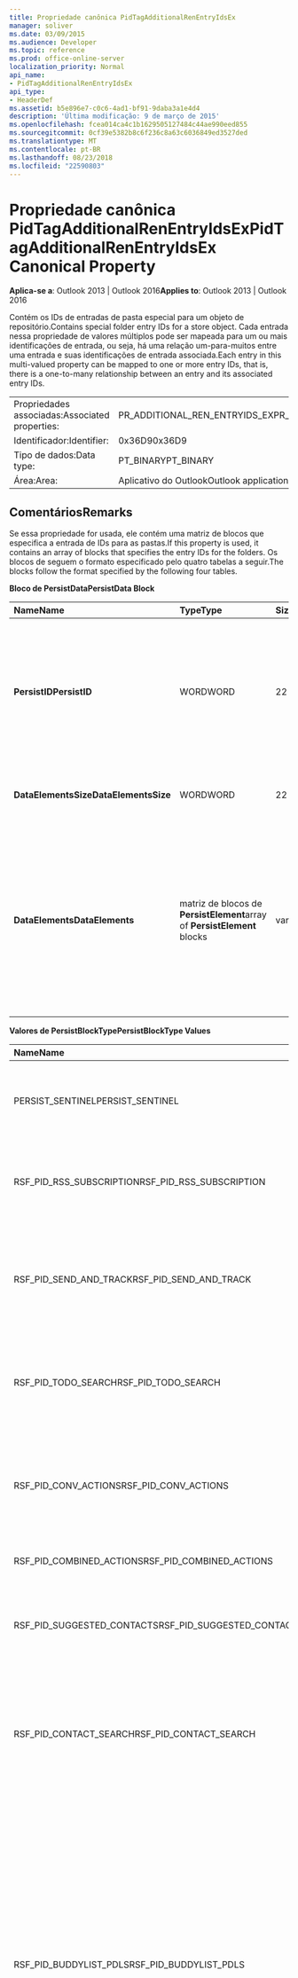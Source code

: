 ```yaml
---
title: Propriedade canônica PidTagAdditionalRenEntryIdsEx
manager: soliver
ms.date: 03/09/2015
ms.audience: Developer
ms.topic: reference
ms.prod: office-online-server
localization_priority: Normal
api_name:
- PidTagAdditionalRenEntryIdsEx
api_type:
- HeaderDef
ms.assetid: b5e896e7-c0c6-4ad1-bf91-9daba3a1e4d4
description: 'Última modificação: 9 de março de 2015'
ms.openlocfilehash: fcea014ca4c1b1629505127484c44ae990eed855
ms.sourcegitcommit: 0cf39e5382b8c6f236c8a63c6036849ed3527ded
ms.translationtype: MT
ms.contentlocale: pt-BR
ms.lasthandoff: 08/23/2018
ms.locfileid: "22590803"
---
```

# <a name="pidtagadditionalrenentryidsex-canonical-property"></a><span data-ttu-id="d6f37-103">Propriedade canônica PidTagAdditionalRenEntryIdsEx</span><span class="sxs-lookup"><span data-stu-id="d6f37-103">PidTagAdditionalRenEntryIdsEx Canonical Property</span></span>

  
  
<span data-ttu-id="d6f37-104">**Aplica-se a**: Outlook 2013 | Outlook 2016</span><span class="sxs-lookup"><span data-stu-id="d6f37-104">**Applies to**: Outlook 2013 | Outlook 2016</span></span> 
  
<span data-ttu-id="d6f37-105">Contém os IDs de entradas de pasta especial para um objeto de repositório.</span><span class="sxs-lookup"><span data-stu-id="d6f37-105">Contains special folder entry IDs for a store object.</span></span> <span data-ttu-id="d6f37-106">Cada entrada nessa propriedade de valores múltiplos pode ser mapeada para um ou mais identificações de entrada, ou seja, há uma relação um-para-muitos entre uma entrada e suas identificações de entrada associada.</span><span class="sxs-lookup"><span data-stu-id="d6f37-106">Each entry in this multi-valued property can be mapped to one or more entry IDs, that is, there is a one-to-many relationship between an entry and its associated entry IDs.</span></span>
  
|||
|:-----|:-----|
|<span data-ttu-id="d6f37-107">Propriedades associadas:</span><span class="sxs-lookup"><span data-stu-id="d6f37-107">Associated properties:</span></span>  <br/> |<span data-ttu-id="d6f37-108">PR_ADDITIONAL_REN_ENTRYIDS_EX</span><span class="sxs-lookup"><span data-stu-id="d6f37-108">PR_ADDITIONAL_REN_ENTRYIDS_EX</span></span>  <br/> |
|<span data-ttu-id="d6f37-109">Identificador:</span><span class="sxs-lookup"><span data-stu-id="d6f37-109">Identifier:</span></span>  <br/> |<span data-ttu-id="d6f37-110">0x36D9</span><span class="sxs-lookup"><span data-stu-id="d6f37-110">0x36D9</span></span>  <br/> |
|<span data-ttu-id="d6f37-111">Tipo de dados:</span><span class="sxs-lookup"><span data-stu-id="d6f37-111">Data type:</span></span>  <br/> |<span data-ttu-id="d6f37-112">PT_BINARY</span><span class="sxs-lookup"><span data-stu-id="d6f37-112">PT_BINARY</span></span>  <br/> |
|<span data-ttu-id="d6f37-113">Área:</span><span class="sxs-lookup"><span data-stu-id="d6f37-113">Area:</span></span>  <br/> |<span data-ttu-id="d6f37-114">Aplicativo do Outlook</span><span class="sxs-lookup"><span data-stu-id="d6f37-114">Outlook application</span></span>  <br/> |
   
## <a name="remarks"></a><span data-ttu-id="d6f37-115">Comentários</span><span class="sxs-lookup"><span data-stu-id="d6f37-115">Remarks</span></span>

<span data-ttu-id="d6f37-116">Se essa propriedade for usada, ele contém uma matriz de blocos que especifica a entrada de IDs para as pastas.</span><span class="sxs-lookup"><span data-stu-id="d6f37-116">If this property is used, it contains an array of blocks that specifies the entry IDs for the folders.</span></span> <span data-ttu-id="d6f37-117">Os blocos de seguem o formato especificado pelo quatro tabelas a seguir.</span><span class="sxs-lookup"><span data-stu-id="d6f37-117">The blocks follow the format specified by the following four tables.</span></span>
  
<span data-ttu-id="d6f37-118">**Bloco de PersistData**</span><span class="sxs-lookup"><span data-stu-id="d6f37-118">**PersistData Block**</span></span>

|<span data-ttu-id="d6f37-119">**Name**</span><span class="sxs-lookup"><span data-stu-id="d6f37-119">**Name**</span></span>|<span data-ttu-id="d6f37-120">**Type**</span><span class="sxs-lookup"><span data-stu-id="d6f37-120">**Type**</span></span>|<span data-ttu-id="d6f37-121">**Size**</span><span class="sxs-lookup"><span data-stu-id="d6f37-121">**Size**</span></span>|<span data-ttu-id="d6f37-122">**Descrição**</span><span class="sxs-lookup"><span data-stu-id="d6f37-122">**Description**</span></span>|
|:-----|:-----|:-----|:-----|
|<span data-ttu-id="d6f37-123">**PersistID**</span><span class="sxs-lookup"><span data-stu-id="d6f37-123">**PersistID**</span></span> <br/> |<span data-ttu-id="d6f37-124">WORD</span><span class="sxs-lookup"><span data-stu-id="d6f37-124">WORD</span></span>  <br/> |<span data-ttu-id="d6f37-125">2</span><span class="sxs-lookup"><span data-stu-id="d6f37-125">2</span></span>  <br/> |<span data-ttu-id="d6f37-126">Digite o valor do identificador para essa entrada **PersistData** .</span><span class="sxs-lookup"><span data-stu-id="d6f37-126">Type identifier value for this **PersistData** entry.</span></span> <span data-ttu-id="d6f37-127">Consulte a tabela "PersistBlockType valores" na lista de valores válidos.</span><span class="sxs-lookup"><span data-stu-id="d6f37-127">See the "PersistBlockType Values" table for the list of valid values.</span></span>  <br/> |
|<span data-ttu-id="d6f37-128">**DataElementsSize**</span><span class="sxs-lookup"><span data-stu-id="d6f37-128">**DataElementsSize**</span></span> <br/> |<span data-ttu-id="d6f37-129">WORD</span><span class="sxs-lookup"><span data-stu-id="d6f37-129">WORD</span></span>  <br/> |<span data-ttu-id="d6f37-130">2</span><span class="sxs-lookup"><span data-stu-id="d6f37-130">2</span></span>  <br/> |<span data-ttu-id="d6f37-131">Tamanho, em bytes, do campo **DataElements** .</span><span class="sxs-lookup"><span data-stu-id="d6f37-131">Size, in bytes, of the **DataElements** field.</span></span>  <br/> |
|<span data-ttu-id="d6f37-132">**DataElements**</span><span class="sxs-lookup"><span data-stu-id="d6f37-132">**DataElements**</span></span> <br/> |<span data-ttu-id="d6f37-133">matriz de blocos de **PersistElement**</span><span class="sxs-lookup"><span data-stu-id="d6f37-133">array of **PersistElement** blocks</span></span>  <br/> |<span data-ttu-id="d6f37-134">variável</span><span class="sxs-lookup"><span data-stu-id="d6f37-134">variable</span></span>  <br/> |<span data-ttu-id="d6f37-135">Indica quantas entradas **PersistElement** existem para o repositório.</span><span class="sxs-lookup"><span data-stu-id="d6f37-135">Indicates how many **PersistElement** entries exist for the store.</span></span> <span data-ttu-id="d6f37-136">Consulte a tabela "PersistElement Block" para o formato desta estrutura.</span><span class="sxs-lookup"><span data-stu-id="d6f37-136">See the "PersistElement Block" table for the format of this structure.</span></span>  <br/> |
   
<span data-ttu-id="d6f37-137">**Valores de PersistBlockType**</span><span class="sxs-lookup"><span data-stu-id="d6f37-137">**PersistBlockType Values**</span></span>

|<span data-ttu-id="d6f37-138">**Name**</span><span class="sxs-lookup"><span data-stu-id="d6f37-138">**Name**</span></span>|<span data-ttu-id="d6f37-139">**Valor**</span><span class="sxs-lookup"><span data-stu-id="d6f37-139">**Value**</span></span>|<span data-ttu-id="d6f37-140">**Descrição**</span><span class="sxs-lookup"><span data-stu-id="d6f37-140">**Description**</span></span>|
|:-----|:-----|:-----|
|<span data-ttu-id="d6f37-141">PERSIST_SENTINEL</span><span class="sxs-lookup"><span data-stu-id="d6f37-141">PERSIST_SENTINEL</span></span>  <br/> |<span data-ttu-id="d6f37-142">0x0000</span><span class="sxs-lookup"><span data-stu-id="d6f37-142">0x0000</span></span>  <br/> |<span data-ttu-id="d6f37-143">Indica que não há mais blocos **PersistData** serão processados.</span><span class="sxs-lookup"><span data-stu-id="d6f37-143">Indicates that no more **PersistData** blocks will be processed.</span></span>  <br/> |
|<span data-ttu-id="d6f37-144">RSF_PID_RSS_SUBSCRIPTION</span><span class="sxs-lookup"><span data-stu-id="d6f37-144">RSF_PID_RSS_SUBSCRIPTION</span></span>  <br/> |<span data-ttu-id="d6f37-145">0x8001</span><span class="sxs-lookup"><span data-stu-id="d6f37-145">0x8001</span></span>  <br/> |<span data-ttu-id="d6f37-146">Indica que este bloco contém dados para a pasta de assinaturas RSS.</span><span class="sxs-lookup"><span data-stu-id="d6f37-146">Indicates that this block contains data for the RSS Subscriptions folder.</span></span>  <br/> |
|<span data-ttu-id="d6f37-147">RSF_PID_SEND_AND_TRACK</span><span class="sxs-lookup"><span data-stu-id="d6f37-147">RSF_PID_SEND_AND_TRACK</span></span>  <br/> |<span data-ttu-id="d6f37-148">0x8002</span><span class="sxs-lookup"><span data-stu-id="d6f37-148">0x8002</span></span>  <br/> |<span data-ttu-id="d6f37-149">Indica que este bloco contém dados para a pasta de processamento de email controlado.</span><span class="sxs-lookup"><span data-stu-id="d6f37-149">Indicates that this block contains data for the Tracked Mail Processing folder.</span></span>  <br/> |
|<span data-ttu-id="d6f37-150">RSF_PID_TODO_SEARCH</span><span class="sxs-lookup"><span data-stu-id="d6f37-150">RSF_PID_TODO_SEARCH</span></span>  <br/> |<span data-ttu-id="d6f37-151">0x8004</span><span class="sxs-lookup"><span data-stu-id="d6f37-151">0x8004</span></span>  <br/> |<span data-ttu-id="d6f37-152">Indica que este bloco contém dados da pasta de pesquisa de tarefas pendentes.</span><span class="sxs-lookup"><span data-stu-id="d6f37-152">Indicates that this block contains data for the To-Do Search folder.</span></span>  <br/> |
|<span data-ttu-id="d6f37-153">RSF_PID_CONV_ACTIONS</span><span class="sxs-lookup"><span data-stu-id="d6f37-153">RSF_PID_CONV_ACTIONS</span></span>  <br/> |<span data-ttu-id="d6f37-154">0x8006</span><span class="sxs-lookup"><span data-stu-id="d6f37-154">0x8006</span></span>  <br/> |<span data-ttu-id="d6f37-155">Indica que este bloco contém dados para a pasta de configurações de ação de conversa.</span><span class="sxs-lookup"><span data-stu-id="d6f37-155">Indicates that this block contains data for the Conversation Action Settings folder.</span></span>  <br/> |
|<span data-ttu-id="d6f37-156">RSF_PID_COMBINED_ACTIONS</span><span class="sxs-lookup"><span data-stu-id="d6f37-156">RSF_PID_COMBINED_ACTIONS</span></span>  <br/> |<span data-ttu-id="d6f37-157">0x8007</span><span class="sxs-lookup"><span data-stu-id="d6f37-157">0x8007</span></span>  <br/> |<span data-ttu-id="d6f37-158">Esse valor é reservado.</span><span class="sxs-lookup"><span data-stu-id="d6f37-158">This value is reserved.</span></span>  <br/> |
|<span data-ttu-id="d6f37-159">RSF_PID_SUGGESTED_CONTACTS</span><span class="sxs-lookup"><span data-stu-id="d6f37-159">RSF_PID_SUGGESTED_CONTACTS</span></span>  <br/> |<span data-ttu-id="d6f37-160">0x8008</span><span class="sxs-lookup"><span data-stu-id="d6f37-160">0x8008</span></span>  <br/> |<span data-ttu-id="d6f37-161">Indica que este bloco contém dados para a pasta Contatos sugeridos.</span><span class="sxs-lookup"><span data-stu-id="d6f37-161">Indicates that this block contains data for the Suggested Contacts folder.</span></span>  <br/> |
|<span data-ttu-id="d6f37-162">RSF_PID_CONTACT_SEARCH</span><span class="sxs-lookup"><span data-stu-id="d6f37-162">RSF_PID_CONTACT_SEARCH</span></span>  <br/> |<span data-ttu-id="d6f37-163">0x8009</span><span class="sxs-lookup"><span data-stu-id="d6f37-163">0x8009</span></span>  <br/> |<span data-ttu-id="d6f37-164">Indica que este bloco contém dados da pasta de pesquisa de contatos.</span><span class="sxs-lookup"><span data-stu-id="d6f37-164">Indicates that this block contains data for the Contacts Search folder.</span></span>  <br/> <span data-ttu-id="d6f37-165">Usado somente pelo Outlook.</span><span class="sxs-lookup"><span data-stu-id="d6f37-165">Used only by Outlook.</span></span>  <br/> |
|<span data-ttu-id="d6f37-166">RSF_PID_BUDDYLIST_PDLS</span><span class="sxs-lookup"><span data-stu-id="d6f37-166">RSF_PID_BUDDYLIST_PDLS</span></span>  <br/> |<span data-ttu-id="d6f37-167">0x800A</span><span class="sxs-lookup"><span data-stu-id="d6f37-167">0x800A</span></span>  <br/> |<span data-ttu-id="d6f37-168">Indica que este bloco contém dados para a pasta de listas de contatos de mensagens instantâneas (IM).</span><span class="sxs-lookup"><span data-stu-id="d6f37-168">Indicates that this block contains data for the Instant Messaging (IM) Contact Lists folder.</span></span> <span data-ttu-id="d6f37-169">A pasta referenciada contém listas de distribuição pessoal (PDLs) que representam cada grupo dentro da lista de contatos de mensagens Instantâneas.</span><span class="sxs-lookup"><span data-stu-id="d6f37-169">The referenced folder contains Personal Distribution Lists (PDLs) representing each group within the IM Contact list.</span></span>  <br/> <span data-ttu-id="d6f37-170">Usado pelo Outlook e Exchange.</span><span class="sxs-lookup"><span data-stu-id="d6f37-170">Used by both Outlook and Exchange.</span></span>  <br/> |
|<span data-ttu-id="d6f37-171">RSF_PID_BUDDYLIST_CONTACTS</span><span class="sxs-lookup"><span data-stu-id="d6f37-171">RSF_PID_BUDDYLIST_CONTACTS</span></span>  <br/> |<span data-ttu-id="d6f37-172">0x800B</span><span class="sxs-lookup"><span data-stu-id="d6f37-172">0x800B</span></span>  <br/> |<span data-ttu-id="d6f37-173">Indica que este bloco contém dados para a pasta de contatos de mensagens Instantâneas.</span><span class="sxs-lookup"><span data-stu-id="d6f37-173">Indicates that this block contains data for the IM Contacts folder.</span></span> <span data-ttu-id="d6f37-174">A pasta referenciada contém os contatos individuais referenciados pelos grupos da lista de contatos de mensagens Instantâneas.</span><span class="sxs-lookup"><span data-stu-id="d6f37-174">The referenced folder contains the individual contacts referenced by the IM Contact List groups.</span></span>  <br/> <span data-ttu-id="d6f37-175">Usado pelo Outlook e Exchange.</span><span class="sxs-lookup"><span data-stu-id="d6f37-175">Used by both Outlook and Exchange.</span></span>  <br/> |
   
<span data-ttu-id="d6f37-176">Se o valor de **PersistBlockType** não for uma daquelas definidas aqui, o bloco de **PersistData** será ignorado e o processamento continua até que um PERSIST_SENTINEL **PersistID** é processada ou o fim do fluxo é atingido.</span><span class="sxs-lookup"><span data-stu-id="d6f37-176">If the **PersistBlockType** value is not one of the ones defined here, the **PersistData** block is ignored and processing is continued until either a PERSIST_SENTINEL **PersistID** is processed or the end of the stream is reached.</span></span> 
  
<span data-ttu-id="d6f37-177">**PersistElementBlock**</span><span class="sxs-lookup"><span data-stu-id="d6f37-177">**PersistElementBlock**</span></span>

|<span data-ttu-id="d6f37-178">**Name**</span><span class="sxs-lookup"><span data-stu-id="d6f37-178">**Name**</span></span>|<span data-ttu-id="d6f37-179">**Type**</span><span class="sxs-lookup"><span data-stu-id="d6f37-179">**Type**</span></span>|<span data-ttu-id="d6f37-180">**Size**</span><span class="sxs-lookup"><span data-stu-id="d6f37-180">**Size**</span></span>|<span data-ttu-id="d6f37-181">**Descrição**</span><span class="sxs-lookup"><span data-stu-id="d6f37-181">**Description**</span></span>|
|:-----|:-----|:-----|:-----|
|<span data-ttu-id="d6f37-182">**ElementID**</span><span class="sxs-lookup"><span data-stu-id="d6f37-182">**ElementID**</span></span> <br/> |<span data-ttu-id="d6f37-183">WORD</span><span class="sxs-lookup"><span data-stu-id="d6f37-183">WORD</span></span>  <br/> |<span data-ttu-id="d6f37-184">2</span><span class="sxs-lookup"><span data-stu-id="d6f37-184">2</span></span>  <br/> |<span data-ttu-id="d6f37-185">Especifica o valor do identificador de tipo para este bloco **PersistElement** .</span><span class="sxs-lookup"><span data-stu-id="d6f37-185">Specifies the type identifier value for this **PersistElement** block.</span></span> <span data-ttu-id="d6f37-186">Consulte a tabela "PersistElementType valores" para obter uma lista de valores válidos.</span><span class="sxs-lookup"><span data-stu-id="d6f37-186">See the "PersistElementType Values" table for a list of valid values.</span></span>  <br/> |
|<span data-ttu-id="d6f37-187">**ElementDataSize**</span><span class="sxs-lookup"><span data-stu-id="d6f37-187">**ElementDataSize**</span></span> <br/> |<span data-ttu-id="d6f37-188">WORD</span><span class="sxs-lookup"><span data-stu-id="d6f37-188">WORD</span></span>  <br/> |<span data-ttu-id="d6f37-189">2</span><span class="sxs-lookup"><span data-stu-id="d6f37-189">2</span></span>  <br/> |<span data-ttu-id="d6f37-190">Especifica o tamanho, em bytes, do campo **ElementData** .</span><span class="sxs-lookup"><span data-stu-id="d6f37-190">Specifies the size, in bytes, of the **ElementData** field.</span></span>  <br/> |
|<span data-ttu-id="d6f37-191">**ElementData**</span><span class="sxs-lookup"><span data-stu-id="d6f37-191">**ElementData**</span></span> <br/> |<span data-ttu-id="d6f37-192">matriz de dados binários</span><span class="sxs-lookup"><span data-stu-id="d6f37-192">array of binary data</span></span>  <br/> |<span data-ttu-id="d6f37-193">variável</span><span class="sxs-lookup"><span data-stu-id="d6f37-193">variable</span></span>  <br/> |<span data-ttu-id="d6f37-194">Contém os dados para este **PersistID** + **ElementID** par.</span><span class="sxs-lookup"><span data-stu-id="d6f37-194">Contains the data for this **PersistID** + **ElementID** pair.</span></span>  <br/> |
   
<span data-ttu-id="d6f37-195">**Valores de PersistElementType**</span><span class="sxs-lookup"><span data-stu-id="d6f37-195">**PersistElementType Values**</span></span>

|<span data-ttu-id="d6f37-196">**Name**</span><span class="sxs-lookup"><span data-stu-id="d6f37-196">**Name**</span></span>|<span data-ttu-id="d6f37-197">**Valor**</span><span class="sxs-lookup"><span data-stu-id="d6f37-197">**Value**</span></span>|<span data-ttu-id="d6f37-198">**Valor da ElementDataSize**</span><span class="sxs-lookup"><span data-stu-id="d6f37-198">**Value of ElementDataSize**</span></span>|<span data-ttu-id="d6f37-199">**Descrição**</span><span class="sxs-lookup"><span data-stu-id="d6f37-199">**Description**</span></span>|
|:-----|:-----|:-----|:-----|
|<span data-ttu-id="d6f37-200">RSF_ELID_HEADER</span><span class="sxs-lookup"><span data-stu-id="d6f37-200">RSF_ELID_HEADER</span></span>  <br/> |<span data-ttu-id="d6f37-201">0x0002</span><span class="sxs-lookup"><span data-stu-id="d6f37-201">0x0002</span></span>  <br/> |<span data-ttu-id="d6f37-202">0x0004</span><span class="sxs-lookup"><span data-stu-id="d6f37-202">0x0004</span></span>  <br/> |<span data-ttu-id="d6f37-203">Indica que o campo de **ElementData** deste bloco contém um valor de cabeçalho de DWORD.</span><span class="sxs-lookup"><span data-stu-id="d6f37-203">Indicates that this block's **ElementData** field contains a DWORD Header value.</span></span> <span data-ttu-id="d6f37-204">Como esse valor é interpretado depende do tipo de **PersistID** do bloco.</span><span class="sxs-lookup"><span data-stu-id="d6f37-204">How this value is interpreted depends on the block's **PersistID** type.</span></span>  <br/> <span data-ttu-id="d6f37-205">Para todos os tipos de **PersistID** especificados no [[MS-OXOSFLD]](http://msdn.microsoft.com/library/a60e9c16-2ba8-424b-b60c-385a8a2837cb.aspx), esse valor é zero.</span><span class="sxs-lookup"><span data-stu-id="d6f37-205">For all **PersistID** types specified in [[MS-OXOSFLD]](http://msdn.microsoft.com/library/a60e9c16-2ba8-424b-b60c-385a8a2837cb.aspx), this value is zero.</span></span>  <br/> |
|<span data-ttu-id="d6f37-206">RSF_ELID_ENTRYID</span><span class="sxs-lookup"><span data-stu-id="d6f37-206">RSF_ELID_ENTRYID</span></span>  <br/> |<span data-ttu-id="d6f37-207">0x0001</span><span class="sxs-lookup"><span data-stu-id="d6f37-207">0x0001</span></span>  <br/> |<span data-ttu-id="d6f37-208">variável</span><span class="sxs-lookup"><span data-stu-id="d6f37-208">variable</span></span>  <br/> |<span data-ttu-id="d6f37-209">Indica que este bloco contém a **EntryID** da pasta especificada pelo **PersistID**.</span><span class="sxs-lookup"><span data-stu-id="d6f37-209">Indicates that this block contains the **EntryID** of the folder specified by **PersistID**.</span></span>  <br/> |
|<span data-ttu-id="d6f37-210">ELEMENT_SENTINEL</span><span class="sxs-lookup"><span data-stu-id="d6f37-210">ELEMENT_SENTINEL</span></span>  <br/> |<span data-ttu-id="d6f37-211">0x0000</span><span class="sxs-lookup"><span data-stu-id="d6f37-211">0x0000</span></span>  <br/> |<span data-ttu-id="d6f37-212">0x0000</span><span class="sxs-lookup"><span data-stu-id="d6f37-212">0x0000</span></span>  <br/> |<span data-ttu-id="d6f37-213">Indica que não há mais blocos **PersistElement** serão processados.</span><span class="sxs-lookup"><span data-stu-id="d6f37-213">Indicates that no more **PersistElement** blocks will be processed.</span></span>  <br/> |
   
<span data-ttu-id="d6f37-214">Se o valor de **PersistElementType** não for uma daquelas definidas aqui, o bloco de **PersistElement** será ignorado e o processamento continua até que um ELEMENT_SENTINEL **ElementID** é processada ou o fim do fluxo é atingido.</span><span class="sxs-lookup"><span data-stu-id="d6f37-214">If the **PersistElementType** value is not one of the ones defined here, the **PersistElement** block is ignored and processing is continued until either an ELEMENT_SENTINEL **ElementID** is processed or the end of the stream is reached.</span></span> 
  
## <a name="related-resources"></a><span data-ttu-id="d6f37-215">Recursos relacionados</span><span class="sxs-lookup"><span data-stu-id="d6f37-215">Related resources</span></span>

### <a name="protocol-specifications"></a><span data-ttu-id="d6f37-216">Especificações de protocolo</span><span class="sxs-lookup"><span data-stu-id="d6f37-216">Protocol specifications</span></span>

<span data-ttu-id="d6f37-217">[[MS-OXPROPS]](http://msdn.microsoft.com/library/f6ab1613-aefe-447d-a49c-18217230b148%28Office.15%29.aspx)</span><span class="sxs-lookup"><span data-stu-id="d6f37-217">[[MS-OXPROPS]](http://msdn.microsoft.com/library/f6ab1613-aefe-447d-a49c-18217230b148%28Office.15%29.aspx)</span></span>
  
> <span data-ttu-id="d6f37-218">Fornece referências a relacionados especificações de protocolo do Exchange Server.</span><span class="sxs-lookup"><span data-stu-id="d6f37-218">Provides references to related Exchange Server protocol specifications.</span></span>
    
<span data-ttu-id="d6f37-219">[[MS-OXCSPAM]](http://msdn.microsoft.com/library/522f8587-4aed-4cd6-831b-40bd87862189%28Office.15%29.aspx)</span><span class="sxs-lookup"><span data-stu-id="d6f37-219">[[MS-OXCSPAM]](http://msdn.microsoft.com/library/522f8587-4aed-4cd6-831b-40bd87862189%28Office.15%29.aspx)</span></span>
  
> <span data-ttu-id="d6f37-220">Permite a manipulação das listas de permitir/bloquear e a determinação das mensagens de lixo eletrônico.</span><span class="sxs-lookup"><span data-stu-id="d6f37-220">Enables the handling of allow/block lists and the determination of junk email messages.</span></span>
    
<span data-ttu-id="d6f37-221">[[MS-OXOSFLD]](http://msdn.microsoft.com/library/a60e9c16-2ba8-424b-b60c-385a8a2837cb%28Office.15%29.aspx)</span><span class="sxs-lookup"><span data-stu-id="d6f37-221">[[MS-OXOSFLD]](http://msdn.microsoft.com/library/a60e9c16-2ba8-424b-b60c-385a8a2837cb%28Office.15%29.aspx)</span></span>
  
> <span data-ttu-id="d6f37-222">Especifica as propriedades e operações para a criação e a localização de pastas especiais em uma caixa de correio.</span><span class="sxs-lookup"><span data-stu-id="d6f37-222">Specifies the properties and operations for creating and locating the special folders in a mailbox.</span></span>
    
<span data-ttu-id="d6f37-223">[[MS-OXPHISH]](http://msdn.microsoft.com/library/ed49ab26-ba13-4d4c-8a94-98d4ceecd4b7%28Office.15%29.aspx)</span><span class="sxs-lookup"><span data-stu-id="d6f37-223">[[MS-OXPHISH]](http://msdn.microsoft.com/library/ed49ab26-ba13-4d4c-8a94-98d4ceecd4b7%28Office.15%29.aspx)</span></span>
  
> <span data-ttu-id="d6f37-224">Identifica e marca mensagens de email que foram projetadas para fazer com que os destinatários a divulgação de informações confidenciais (por exemplo, senhas e outras informações pessoais) para uma fonte não confiável.</span><span class="sxs-lookup"><span data-stu-id="d6f37-224">Identifies and marks email messages that are designed to trick recipients into divulging sensitive information (such as passwords and other personal information) to a non-trustworthy source.</span></span>
    
### <a name="header-files"></a><span data-ttu-id="d6f37-225">Arquivos de cabeçalho</span><span class="sxs-lookup"><span data-stu-id="d6f37-225">Header files</span></span>

<span data-ttu-id="d6f37-226">Mapitags.h</span><span class="sxs-lookup"><span data-stu-id="d6f37-226">Mapitags.h</span></span>
  
> <span data-ttu-id="d6f37-227">Contém definições das propriedades listadas como propriedades associadas.</span><span class="sxs-lookup"><span data-stu-id="d6f37-227">Contains definitions of properties listed as associated properties.</span></span>
    
<span data-ttu-id="d6f37-228">Mapidefs.h</span><span class="sxs-lookup"><span data-stu-id="d6f37-228">Mapidefs.h</span></span>
  
> <span data-ttu-id="d6f37-229">Fornece definições de tipo de dados.</span><span class="sxs-lookup"><span data-stu-id="d6f37-229">Provides data type definitions.</span></span>
    
## <a name="see-also"></a><span data-ttu-id="d6f37-230">Confira também</span><span class="sxs-lookup"><span data-stu-id="d6f37-230">See also</span></span>



[<span data-ttu-id="d6f37-231">Visão geral da propriedade MAPI</span><span class="sxs-lookup"><span data-stu-id="d6f37-231">MAPI Property Overview</span></span>](mapi-property-overview.md)
  
[<span data-ttu-id="d6f37-232">Propriedades MAPI canônicas</span><span class="sxs-lookup"><span data-stu-id="d6f37-232">MAPI Canonical Properties</span></span>](mapi-canonical-properties.md)
  
[<span data-ttu-id="d6f37-233">Mapear nomes de propriedades canônicas para nomes MAPI</span><span class="sxs-lookup"><span data-stu-id="d6f37-233">Mapping Canonical Property Names to MAPI Names</span></span>](mapping-canonical-property-names-to-mapi-names.md)
  
[<span data-ttu-id="d6f37-234">Mapear nomes MAPI para nomes de propriedades canônicas</span><span class="sxs-lookup"><span data-stu-id="d6f37-234">Mapping MAPI Names to Canonical Property Names</span></span>](mapping-mapi-names-to-canonical-property-names.md)

